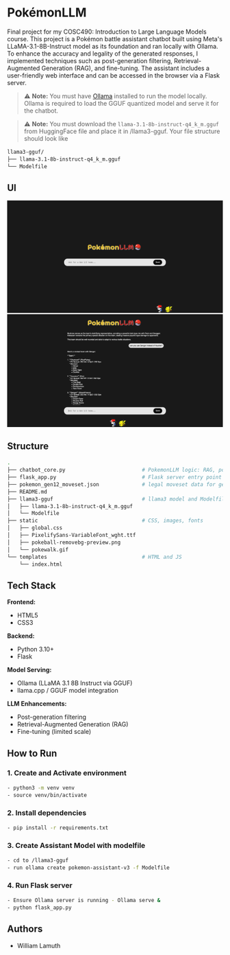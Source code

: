 # PokémonLLM
Final project for my COSC490: Introduction to Large Language Models course. This project is a Pokémon battle assistant chatbot built using Meta's LLaMA-3.1-8B-Instruct model as its foundation and ran locally with Ollama. To enhance the accuracy and legality of the generated responses, I implemented techniques such as post-generation filtering, Retrieval-Augmented Generation (RAG), and fine-tuning. The assistant includes a user-friendly web interface and can be accessed in the browser via a Flask server.
> ⚠️ **Note:** You must have [Ollama](https://ollama.com) installed to run the model locally. Ollama is required to load the GGUF quantized model and serve it for the chatbot.

> ⚠️ **Note:** You must download the `llama-3.1-8b-instruct-q4_k_m.gguf` from HuggingFace file and place it in /llama3-gguf. Your file structure should look like
```bash
llama3-gguf/
├── llama-3.1-8b-instruct-q4_k_m.gguf
└── Modelfile
```


## UI
![Homepage Screenshot](static/Pokellm_Sample1.png)
![Chat Interaction Screenshot](static/Pokellm_Sample2.png)

## Structure
```bash
.
├── chatbot_core.py                         # PokemonLLM logic: RAG, post-generation filtering
├── flask_app.py                            # Flask server entry point 
├── pokemon_gen12_moveset.json              # legal moveset data for gen 1 & 2 used in RAG 
├── README.md                                     
├── llama3-gguf                             # llama3 model and Modelfile used to create assistant via Ollama  
│   ├── llama-3.1-8b-instruct-q4_k_m.gguf
│   └── Modelfile
├── static                                  # CSS, images, fonts
│   ├── global.css
│   ├── PixelifySans-VariableFont_wght.ttf
│   ├── pokeball-removebg-preview.png
│   └── pokewalk.gif
└── templates                               # HTML and JS
    └── index.html
```

## Tech Stack

**Frontend:**
- HTML5
- CSS3

**Backend:**
- Python 3.10+
- Flask

**Model Serving:**
- Ollama (LLaMA 3.1 8B Instruct via GGUF)
- llama.cpp / GGUF model integration

**LLM Enhancements:**
- Post-generation filtering
- Retrieval-Augmented Generation (RAG)
- Fine-tuning (limited scale)

## How to Run

### 1. Create and Activate environment
```bash
- python3 -m venv venv
- source venv/bin/activate
```
### 2. Install dependencies
```bash
- pip install -r requirements.txt
```

### 3. Create Assistant Model with modelfile
```bash
- cd to /llama3-gguf
- run ollama create pokemon-assistant-v3 -f Modelfile
```

### 4. Run Flask server
```bash
- Ensure Ollama server is running - Ollama serve &
- python flask_app.py
```

## Authors
- William Lamuth